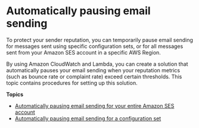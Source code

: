 # Automatically pausing email sending<a name="monitoring-sender-reputation-pausing"></a>

To protect your sender reputation, you can temporarily pause email sending for messages sent using specific configuration sets, or for all messages sent from your Amazon SES account in a specific AWS Region\.

By using Amazon CloudWatch and Lambda, you can create a solution that automatically pauses your email sending when your reputation metrics \(such as bounce rate or complaint rate\) exceed certain thresholds\. This topic contains procedures for setting up this solution\.

**Topics**
+ [Automatically pausing email sending for your entire Amazon SES account](monitoring-sender-reputation-pausing-account.md)
+ [Automatically pausing email sending for a configuration set](monitoring-sender-reputation-pausing-configuration-set.md)